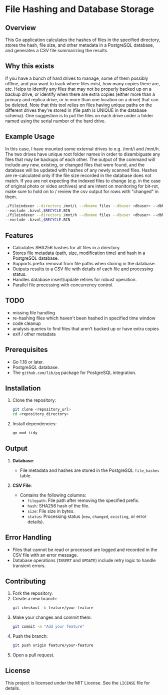 # File Hashing and Database Storage

## Overview
This Go application calculates the hashes of files in the specified directory, stores the hash, file size, and
other metadata in a PostgreSQL database, and generates a CSV file summarizing the results. 

## Why this exists
If you have a bunch of hard drives to manage, some of them possibly offline, and you want to track where files 
exist, how many copies there are, etc. Helps to identify any files that may not be properly backed up on a backup 
drive, or identify when there are extra copies (either more than a primary and replica drive, or in more than one 
location on a drive) that can be deleted. Note that this tool relies on files having unique paths on the different 
drives they're stored in (file path is UNIQUE in the database schema). One suggestion is to put the files on each drive 
under a folder named using the serial number of the hard drive.

## Example Usage
In this case, I have mounted some external drives to e.g. /mnt/i and /mnt/h. The two drives have unique root folder 
names in order to disambiguate any files that may be backups of each other. The output of the command will include 
any new, existing, or changed files that were found, and the database will be updated with hashes of any newly 
scanned files. Hashes are re-calculated only if the file size recorded in the database does not match. If you are 
not expecting the indexed files to change (e.g. in the case of original photo or video archives) and are intent on 
monitoring for bit-rot, make sure to hold on to / review the csv output for rows with "changed" in them.

```sh
./fileindexer --directory /mnt/i --dbname files --dbuser <dbuser> --dbhost <host> --dbport <port> --prefix /mnt/i 
--exclude .bzvol,$RECYCLE.BIN
./fileindexer --directory /mnt/h --dbname files --dbuser <dbuser> --dbhost <host> --dbport <port> --prefix /mnt/h 
--exclude .bzvol,$RECYCLE.BIN
```

## Features
- Calculates SHA256 hashes for all files in a directory. 
- Stores file metadata (path, size, modification time) and hash in a PostgreSQL database.
- Supports prefix removal from file paths when storing in the database.
- Outputs results to a CSV file with details of each file and processing status.
- Handles database insert/update retries for robust operation.
- Parallel file processing with concurrency control.

## TODO
- missing file handling
- re-hashing files which haven't been hashed in specified time window
- code cleanup
- analysis queries to find files that aren't backed up or have extra copies
- exif / other metadata

## Prerequisites
- Go 1.18 or later.
- PostgreSQL database.
- The `github.com/lib/pq` package for PostgreSQL integration.

## Installation
1. Clone the repository:
   ```sh
   git clone <repository_url>
   cd <repository_directory>
   ```
2. Install dependencies:
   ```sh
   go mod tidy
   ```

## Output
1. **Database**:
   - File metadata and hashes are stored in the PostgreSQL `file_hashes` table.

2. **CSV File**:
   - Contains the following columns:
     - `filepath`: File path after removing the specified prefix.
     - `hash`: SHA256 hash of the file.
     - `size`: File size in bytes.
     - `status`: Processing status (`new`, `changed`, `existing`, or error details).

## Error Handling
- Files that cannot be read or processed are logged and recorded in the CSV file with an error message.
- Database operations (`INSERT` and `UPDATE`) include retry logic to handle transient errors.

## Contributing
1. Fork the repository.
2. Create a new branch:
   ```sh
   git checkout -b feature/your-feature
   ```
3. Make your changes and commit them:
   ```sh
   git commit -m "Add your feature"
   ```
4. Push the branch:
   ```sh
   git push origin feature/your-feature
   ```
5. Open a pull request.

## License
This project is licensed under the MIT License. See the `LICENSE` file for details.

